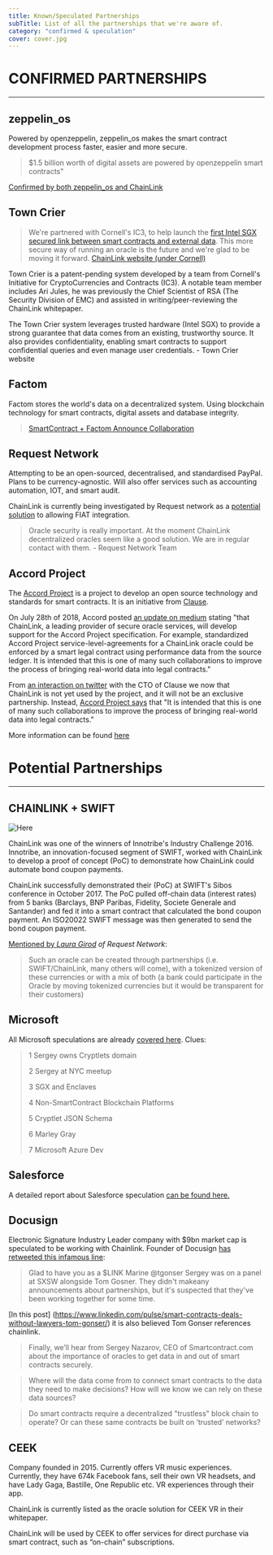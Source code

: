 ```yaml
---
title: Known/Speculated Partnerships
subTitle: List of all the partnerships that we're aware of.
category: "confirmed & speculation"
cover: cover.jpg
---
```


# CONFIRMED PARTNERSHIPS
--------------------
## zeppelin_os
Powered by openzeppelin, zeppelin_os makes the smart contract development process faster, easier and more secure.

> $1.5 billion worth of digital assets are powered by openzeppelin smart contracts"

[Confirmed by both zeppelin_os and ChainLink](https://blog.zeppelinos.org/chainlink-partnership/)


## Town Crier
> We're partnered with Cornell's IC3, to help launch the [first Intel SGX secured link between smart contracts and external data](https://create.smartcontract.com/#/contracts/cc3ea3c76b5a60f171e0eaf223146f34?tab=info). This more secure way of running an oracle is the future and we're glad to be moving it forward. [ChainLink website (under Cornell)](https://www.smartcontract.com/)

Town Crier is a patent-pending system developed by a team from Cornell's Initiative for CryptoCurrencies and Contracts (IC3). A notable team member includes Ari Jules, he was previously the Chief Scientist of RSA (The Security Division of EMC) and assisted in writing/peer-reviewing the ChainLink whitepaper.

The Town Crier system leverages trusted hardware (Intel SGX) to provide a strong guarantee that data comes from an existing, trustworthy source. It also provides confidentiality, enabling smart contracts to support confidential queries and even manage user credentials. - Town Crier website

## Factom
Factom stores the world's data on a decentralized system. Using blockchain technology for smart contracts, digital assets and database integrity.
> [SmartContract + Factom Announce Collaboration](https://www.factom.com/blog/smartcontract-factom-announce-collaboration)

## Request Network
Attempting to be an open-sourced, decentralised, and standardised PayPal. Plans to be currency-agnostic. Will also offer services such as accounting automation, IOT, and smart audit.

ChainLink is currently being investigated by Request network as a [potential solution](https://blog.request.network/request-network-project-update-december-22nd-2017-first-feedbacks-colossus-introducing-request-51fc3387a686) to allowing FIAT integration.

> Oracle security is really important. At the moment ChainLink decentralized oracles seem like a good solution. We are in regular contact with them. - Request Network Team

## Accord Project
The [Accord Project](www.accordproject.org) is a project to develop an open source technology and standards for smart contracts. It is an initiative from [Clause](www.clause.io). 

On July 28th of 2018, Accord posted [an update on medium](https://medium.com/@accordhq/smart-legal-contracts-and-oracles-36d4eb538a92) stating "that ChainLink, a leading provider of secure oracle services, will develop support for the Accord Project specification. For example, standardized Accord Project service-level-agreements for a ChainLink oracle could be enforced by a smart legal contract using performance data from the source ledger. It is intended that this is one of many such collaborations to improve the process of bringing real-world data into legal contracts."

From [an interaction on twitter](https://twitter.com/danielselman/status/1024329812591222784) with the CTO of Clause we now that ChainLink is not yet used by the project, and it will not be an exclusive partnership. Instead,  [Accord Project says](https://medium.com/@accordhq/smart-legal-contracts-and-oracles-36d4eb538a92) that "It is intended that this is one of many such collaborations to improve the process of bringing real-world data into legal contracts."

More information can be found [here](/accord)


# Potential Partnerships
--------------------
## CHAINLINK + SWIFT
![Here](https://i.imgur.com/VTYgdzO.png)

ChainLink was one of the winners of Innotribe's Industry Challenge 2016. Innotribe, an innovation-focused segment of SWIFT, worked with ChainLink to develop a proof of concept (PoC) to demonstrate how ChainLink could automate bond coupon payments.

ChainLink successfully demonstrated their (PoC) at SWIFT's Sibos conference in October 2017. The PoC pulled off-chain data (interest rates) from 5 banks (Barclays, BNP Paribas, Fidelity, Societe Generale and Santander) and fed it into a smart contract that calculated the bond coupon payment. An ISO20022 SWIFT message was then generated to send the bond coupon payment.

[Mentioned by *Laura Girod*](https://blog.request.network/request-network-project-update-november-10th-2017-a57193780ddf) *of Request Network*:  

> Such an oracle can be created through partnerships (i.e. SWIFT/ChainLink, many others will come), with a tokenized version of these currencies or with a mix of both (a bank could participate in the Oracle by moving tokenized currencies but it would be transparent for their customers)

## Microsoft

All Microsoft speculations are already [covered here](https://chainlink.news/microsoft/). Clues:

> 1 Sergey owns Cryptlets domain
> 
> 2 Sergey at NYC meetup
> 
> 3 SGX and Enclaves
> 
> 4 Non-SmartContract Blockchain Platforms
> 
> 5 Cryptlet JSON Schema
> 
> 6 Marley Gray
> 
> 7 Microsoft Azure Dev

## Salesforce
A detailed report about Salesforce speculation [can be found here.](/salesforce)

## Docusign

Electronic Signature Industry Leader company with $9bn market cap is speculated to be working with Chainlink. Founder of Docusign [has retweeted this infamous line](https://twitter.com/nazarETHereum/status/990285707791949825):
> Glad to have you as a $LINK Marine @tgonser
Sergey was on a panel at SXSW alongside Tom Gosner. They didn't makeany announcements about partnerships, but it's suspected that they've been working together for some time.

[In this post] (https://www.linkedin.com/pulse/smart-contracts-deals-without-lawyers-tom-gonser/) it is also believed Tom Gonser references chainlink.

> Finally, we’ll hear from Sergey Nazarov, CEO of Smartcontract.com about the importance of oracles to get data in and out of smart contracts securely.

> Where will the data come from to connect smart contracts to the data they need to make decisions? How will we know we can rely on these data sources?

> Do smart contracts require a decentralized "trustless" block chain to operate? Or can these same contracts be built on ‘trusted’ networks?

## CEEK

Company founded in 2015. Currently offers VR music experiences. Currently, they have 674k Facebook fans, sell their own VR headsets, and have Lady Gaga, Bastille, One Republic etc. VR experiences through their app.

ChainLink is currently listed as the oracle solution for CEEK VR in their whitepaper.

ChainLink will be used by CEEK to offer services for direct purchase via smart contract, such as “on-chain” subscriptions.


